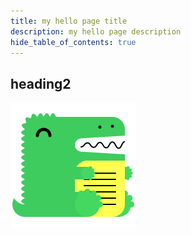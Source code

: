 ```yaml
---
title: my hello page title
description: my hello page description
hide_table_of_contents: true
---
```



## heading2
![dinosaur](../../../static/img/docusaurus.png)

